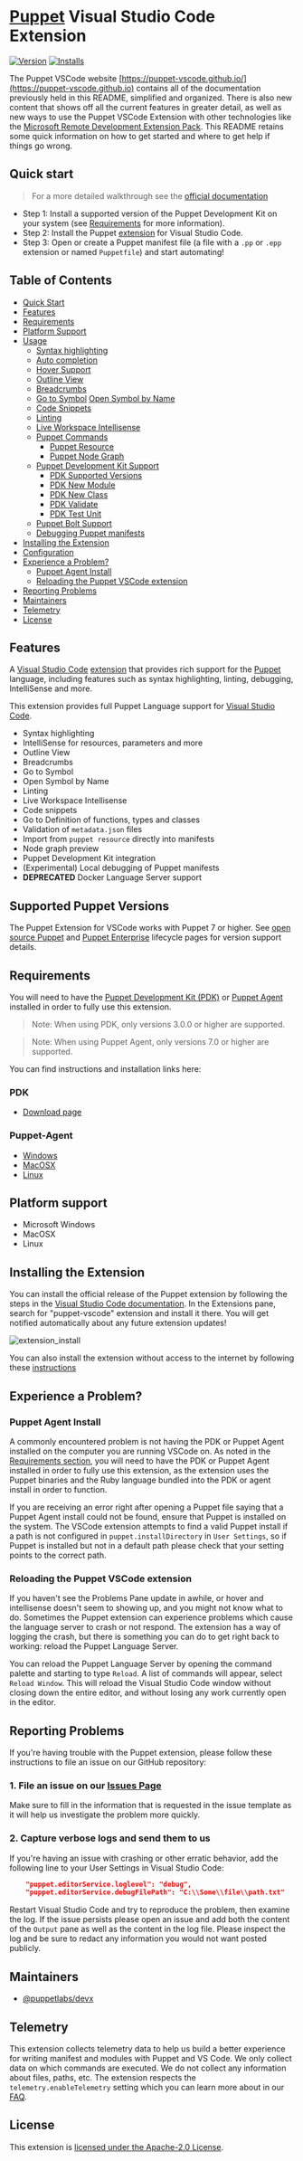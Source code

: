 # [Puppet](https://www.puppet.com) Visual Studio Code Extension

[![Version](https://vsmarketplacebadges.dev/version-short/puppet.puppet-vscode.jpg)](https://marketplace.visualstudio.com/items?itemName=puppet.puppet-vscode)
[![Installs](https://vsmarketplacebadges.dev/installs/puppet.puppet-vscode.jpg)](https://marketplace.visualstudio.com/items?itemName=puppet.puppet-vscode)

The Puppet VSCode website [https://puppet-vscode.github.io/](https://puppet-vscode.github.io) contains all of the documentation previously held in this README, simplified and organized. There is also new content that shows off all the current features in greater detail, as well as new ways to use the Puppet VSCode Extension with other technologies like the [Microsoft Remote Development Extension Pack](https://marketplace.visualstudio.com/items?itemName=ms-vscode-remote.vscode-remote-extensionpack). This README retains some quick information on how to get started and where to get help if things go wrong.

## Quick start

> For a more detailed walkthrough see the [official documentation](https://puppet-vscode.github.io/docs/getting-started/)

- Step 1: Install a supported version of the Puppet Development Kit on your system (see [Requirements](#requirements) for more information).
- Step 2: Install the Puppet [extension](https://marketplace.visualstudio.com/items?itemName=puppet.puppet-vscode) for Visual Studio Code.
- Step 3: Open or create a Puppet manifest file (a file with a `.pp` or `.epp` extension or named `Puppetfile`) and start automating!

## Table of Contents

- [Quick Start](#quick-start)
- [Features](#features)
- [Requirements](#requirements)
- [Platform Support](#platform-support)
- [Usage](https://puppet-vscode.github.io/docs/getting-started/)
  - [Syntax highlighting](https://puppet-vscode.github.io/docs/features/intellisense/)
  - [Auto completion](https://puppet-vscode.github.io/docs/features/intellisense/)
  - [Hover Support](https://puppet-vscode.github.io/docs/features/intellisense/)
  - [Outline View](https://puppet-vscode.github.io/docs/features/code-navigation/)
  - [Breadcrumbs](https://puppet-vscode.github.io/docs/features/code-navigation/)
  - [Go to Symbol](https://puppet-vscode.github.io/docs/features/code-navigation/)
    [Open Symbol by Name](https://puppet-vscode.github.io/docs/features/code-navigation/)
  - [Code Snippets](#code-snippets)
  - [Linting](https://puppet-vscode.github.io/docs/features/linting/)
  - [Live Workspace Intellisense](https://puppet-vscode.github.io/docs/features/intellisense)
  - [Puppet Commands](https://puppet-vscode.github.io/docs/features/puppet-commands/)
    - [Puppet Resource](https://puppet-vscode.github.io/docs/features/puppet-commands/)
    - [Puppet Node Graph](https://puppet-vscode.github.io/docs/features/puppet-commands/)
  - [Puppet Development Kit Support](https://puppet-vscode.github.io/docs/features/puppet-development-kit/)
    - [PDK Supported Versions](https://puppet-vscode.github.io/docs/features/puppet-development-kit/)
    - [PDK New Module](https://puppet-vscode.github.io/docs/features/puppet-development-kit/)
    - [PDK New Class](https://puppet-vscode.github.io/docs/features/puppet-development-kit/)
    - [PDK Validate](https://puppet-vscode.github.io/docs/features/puppet-development-kit/)
    - [PDK Test Unit](https://puppet-vscode.github.io/docs/features/puppet-development-kit/)
  - [Puppet Bolt Support](https://puppet-vscode.github.io/docs/features/puppet-bolt/)
  - [Debugging Puppet manifests](https://puppet-vscode.github.io/docs/features/debugging-puppet-code/)
- [Installing the Extension](#installing-the-extension)
- [Configuration](https://puppet-vscode.github.io/docs/extension-settings/)
- [Experience a Problem?](#experience-a-problem)
  - [Puppet Agent Install](#puppet-agent-install)
  - [Reloading the Puppet VSCode extension](#reloading-the-puppet-vscode-extension)
- [Reporting Problems](#reporting-problems)
- [Maintainers](#maintainers)
- [Telemetry](#telemetry)
- [License](#license)

## Features

A [Visual Studio Code](https://code.visualstudio.com/) [extension](https://marketplace.visualstudio.com/VSCode) that provides rich support for the [Puppet](https://www.puppet.com) language, including features such as syntax highlighting, linting, debugging, IntelliSense and more.

This extension provides full Puppet Language support for [Visual Studio Code](https://code.visualstudio.com/).

- Syntax highlighting
- IntelliSense for resources, parameters and more
- Outline View
- Breadcrumbs
- Go to Symbol
- Open Symbol by Name
- Linting
- Live Workspace Intellisense
- Code snippets
- Go to Definition of functions, types and classes
- Validation of `metadata.json` files
- Import from `puppet resource` directly into manifests
- Node graph preview
- Puppet Development Kit integration
- (Experimental) Local debugging of Puppet manifests
- **DEPRECATED** Docker Language Server support

## Supported Puppet Versions

The Puppet Extension for VSCode works with Puppet 7 or higher. See [open source Puppet](https://puppet.com/docs/puppet/latest/platform_lifecycle.html) and [Puppet Enterprise](https://puppet.com/docs/pe/latest/getting_support_for_pe.html) lifecycle pages for version support details.

## Requirements

You will need to have the [Puppet Development Kit (PDK)](https://puppet.com/docs/pdk/latest/pdk.html) or [Puppet Agent](https://puppet.com/docs/puppet/latest/about_agent.html) installed in order to fully use this extension.

> Note: When using PDK, only versions 3.0.0 or higher are supported.

> Note: When using Puppet Agent, only versions 7.0 or higher are supported.

You can find instructions and installation links here:

### PDK

- [Download page](https://puppet.com/download-puppet-development-kit)

### Puppet-Agent

- [Windows](https://docs.puppet.com/puppet/latest/install_windows.html)
- [MacOSX](https://docs.puppet.com/puppet/latest/install_osx.html)
- [Linux](https://docs.puppet.com/puppet/latest/install_linux.html)

## Platform support

- Microsoft Windows
- MacOSX
- Linux

## Installing the Extension

You can install the official release of the Puppet extension by following the steps in the [Visual Studio Code documentation](https://code.visualstudio.com/docs/editor/extension-gallery). In the Extensions pane, search for "puppet-vscode" extension and install it there. You will get notified automatically about any future extension updates!

![extension_install](https://puppet-vscode.github.io/img/extension_install.gif)

You can also install the extension without access to the internet by following these [instructions](https://code.visualstudio.com/docs/editor/extension-gallery#_install-from-a-vsix.)

## Experience a Problem?

### Puppet Agent Install

A commonly encountered problem is not having the PDK or Puppet Agent installed on the computer you are running VSCode on. As noted in the [Requirements section](https://github.com/puppetlabs/puppet-vscode/blob/master/README.md#requirements), you will need to have the PDK or Puppet Agent installed in order to fully use this extension, as the extension uses the Puppet binaries and the Ruby language bundled into the PDK or agent install in order to function.

If you are receiving an error right after opening a Puppet file saying that a Puppet Agent install could not be found, ensure that Puppet is installed on the system. The VSCode extension attempts to find a valid Puppet install if a path is not configured in `puppet.installDirectory` in `User Settings`, so if Puppet is installed but not in a default path please check that your setting points to the correct path.

### Reloading the Puppet VSCode extension

If you haven't see the Problems Pane update in awhile, or hover and intellisense doesn't seem to showing up, and you might not know what to do. Sometimes the Puppet extension can experience problems which cause the language server to crash or not respond. The extension has a way of logging the crash, but there is something you can do to get right back to working: reload the Puppet Language Server.

You can reload the Puppet Language Server by opening the command palette and starting to type `Reload`. A list of commands will appear, select `Reload Window`. This will reload the Visual Studio Code window without closing down the entire editor, and without losing any work currently open in the editor.

## Reporting Problems

If you're having trouble with the Puppet extension, please follow these instructions
to file an issue on our GitHub repository:

### 1. File an issue on our [Issues Page](https://github.com/puppetlabs/puppet-vscode/issues)

Make sure to fill in the information that is requested in the issue template as it
will help us investigate the problem more quickly.

### 2. Capture verbose logs and send them to us

If you're having an issue with crashing or other erratic behavior, add the following
line to your User Settings in Visual Studio Code:

```json
    "puppet.editorService.loglevel": "debug",
    "puppet.editorService.debugFilePath": "C:\\Some\\file\\path.txt"
```

Restart Visual Studio Code and try to reproduce the problem, then examine the log. If the issue persists please open an issue and add both the content of the `Output` pane as well as the content in the log file. Please inspect the log and be sure to redact any information you would not want posted publicly.

## Maintainers

- [@puppetlabs/devx](https://github.com/puppetlabs/puppet-vscode/blob/main/CODEOWNERS)

## Telemetry

This extension collects telemetry data to help us build a better experience for writing manifest and modules with Puppet and VS Code. We only collect data on which commands are executed. We do not collect any information about files, paths, etc. The extension respects the `telemetry.enableTelemetry` setting which you can learn more about in our [FAQ](https://code.visualstudio.com/docs/supporting/faq#_how-to-disable-telemetry-reporting).

## License

This extension is [licensed under the Apache-2.0 License](LICENSE.txt).
